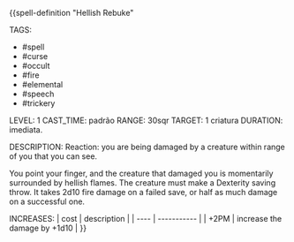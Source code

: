 {{spell-definition "Hellish Rebuke"

TAGS:
- #spell
- #curse
- #occult
- #fire
- #elemental
- #speech
- #trickery

LEVEL: 1
CAST_TIME: padrão
RANGE: 30sqr
TARGET: 1 criatura
DURATION: imediata.

DESCRIPTION:
Reaction: you are being damaged by a creature within range of you that you can see.  
  
You point your finger, and the creature that damaged you is momentarily surrounded by hellish flames. The creature must make a Dexterity saving throw. It takes 2d10 fire damage on a failed save, or half as much damage on a successful one.

INCREASES:
| cost | description |
| ---- | ----------- |
| +2PM | increase the damage by +1d10 |
}}
